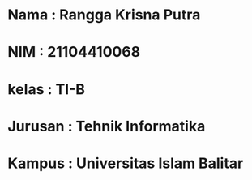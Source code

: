 # Nama    : Rangga Krisna Putra
# NIM     : 21104410068
# kelas   : TI-B
# Jurusan : Tehnik Informatika
# Kampus  : Universitas Islam Balitar
